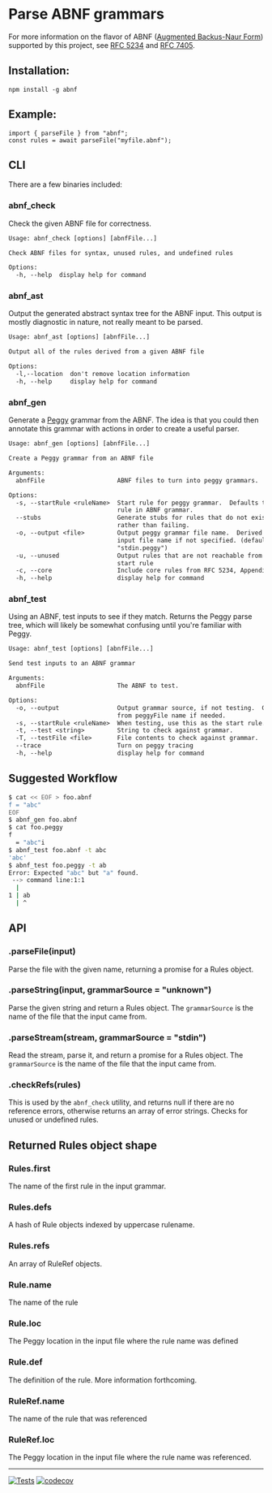 # Parse ABNF grammars

For more information on the flavor of ABNF
([Augmented Backus-Naur Form](https://en.wikipedia.org/wiki/Augmented_Backus%E2%80%93Naur_form)) supported by this project,
see [RFC 5234](http://tools.ietf.org/html/rfc5234)
and [RFC 7405](https://www.rfc-editor.org/rfc/rfc7405).

## Installation:

    npm install -g abnf

## Example:

    import { parseFile } from "abnf";
    const rules = await parseFile("myfile.abnf");

## CLI

There are a few binaries included:

### abnf_check

Check the given ABNF file for correctness.

```txt
Usage: abnf_check [options] [abnfFile...]

Check ABNF files for syntax, unused rules, and undefined rules

Options:
  -h, --help  display help for command
```

### abnf_ast

Output the generated abstract syntax tree for the ABNF input.  This output is
mostly diagnostic in nature, not really meant to be parsed.

```txt
Usage: abnf_ast [options] [abnfFile...]

Output all of the rules derived from a given ABNF file

Options:
  -l,--location  don't remove location information
  -h, --help     display help for command
```

### abnf_gen

Generate a [Peggy](https://peggyjs.org/) grammar from the ABNF.  The idea
is that you could then annotate this grammar with actions in order to create
a useful parser.

```txt
Usage: abnf_gen [options] [abnfFile...]

Create a Peggy grammar from an ABNF file

Arguments:
  abnfFile                    ABNF files to turn into peggy grammars.

Options:
  -s, --startRule <ruleName>  Start rule for peggy grammar.  Defaults to first
                              rule in ABNF grammar.
  --stubs                     Generate stubs for rules that do not exist,
                              rather than failing.
  -o, --output <file>         Output peggy grammar file name.  Derived from
                              input file name if not specified. (default:
                              "stdin.peggy")
  -u, --unused                Output rules that are not reachable from the
                              start rule
  -c, --core                  Include core rules from RFC 5234, Appendix B.
  -h, --help                  display help for command
```

### abnf_test

Using an ABNF, test inputs to see if they match.  Returns the Peggy parse
tree, which will likely be somewhat confusing until you're familiar with Peggy.

```txt
Usage: abnf_test [options] [abnfFile...]

Send test inputs to an ABNF grammar

Arguments:
  abnfFile                    The ABNF to test.

Options:
  -o, --output                Output grammar source, if not testing.  Generated
                              from peggyFile name if needed.
  -s, --startRule <ruleName>  When testing, use this as the start rule.
  -t, --test <string>         String to check against grammar.
  -T, --testFile <file>       File contents to check against grammar.
  --trace                     Turn on peggy tracing
  -h, --help                  display help for command
```

## Suggested Workflow

```sh
$ cat << EOF > foo.abnf
f = "abc"
EOF
$ abnf_gen foo.abnf
$ cat foo.peggy
f
  = "abc"i
$ abnf_test foo.abnf -t abc
'abc'
$ abnf_test foo.peggy -t ab
Error: Expected "abc" but "a" found.
 --> command line:1:1
  |
1 | ab
  | ^
```

## API

### .parseFile(input)

Parse the file with the given name, returning a promise for a Rules object.

### .parseString(input, grammarSource = "unknown")

Parse the given string and return a Rules object.  The `grammarSource` is
the name of the file that the input came from.

### .parseStream(stream, grammarSource = "stdin")

Read the stream, parse it, and return a promise for a Rules object.  The
`grammarSource` is the name of the file that the input came from.

### .checkRefs(rules)

This is used by the `abnf_check` utility, and returns null if there are no reference errors, otherwise returns an array of error strings. Checks for unused or undefined rules.

## Returned Rules object shape

### Rules.first

The name of the first rule in the input grammar.

### Rules.defs

A hash of Rule objects indexed by uppercase rulename.

### Rules.refs

An array of RuleRef objects.

### Rule.name

The name of the rule

### Rule.loc

The Peggy location in the input file where the rule name was defined

### Rule.def

The definition of the rule.  More information forthcoming.

### RuleRef.name

The name of the rule that was referenced

### RuleRef.loc

The Peggy location in the input file where the rule name was referenced.

---

[![Tests](https://github.com/hildjj/node-abnf/actions/workflows/node.js.yml/badge.svg)](https://github.com/hildjj/node-abnf/actions/workflows/node.js.yml)
[![codecov](https://codecov.io/gh/hildjj/node-abnf/branch/main/graph/badge.svg?token=waIK6vIrH6)](https://codecov.io/gh/hildjj/node-abnf)

